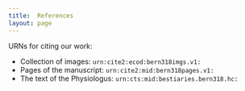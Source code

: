 ```yaml
---
title:  References
layout: page
---
```



URNs for citing our work:


-   Collection of images: `urn:cite2:ecod:bern318imgs.v1:`
-   Pages of the manuscript: `urn:cite2:mid:bern318pages.v1:`
-   The text of the Physiologus:  `urn:cts:mid:bestiaries.bern318.hc:`
